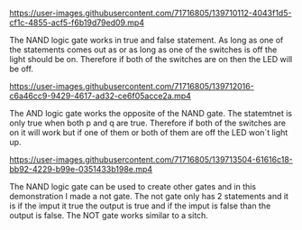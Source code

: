 
https://user-images.githubusercontent.com/71716805/139710112-4043f1d5-cf1c-4855-acf5-f6b19d79ed09.mp4

The NAND logic gate works in true and false statement. As long as one of the statements comes out as or as long as one of the switches is off the light should be on. Therefore if both of the switches are on then the LED will be off.


https://user-images.githubusercontent.com/71716805/139712016-c6a46cc9-9429-4617-ad32-ce6f05acce2a.mp4

The AND logic gate works the opposite of the NAND gate. The statemtnet is only true when both p and q are true. Therefore if both of the switches are on it will work but if one of them or both of them are off the LED won´t light up.


https://user-images.githubusercontent.com/71716805/139713504-61616c18-bb92-4229-b99e-0351433b198e.mp4


The NAND logic gate can be used to create other gates and in this demonstration I made a not gate. The not gate only has 2 statements and it is if the imput it true the output is true and if the imput is false than the output is false. The NOT gate works similar to a sitch.
